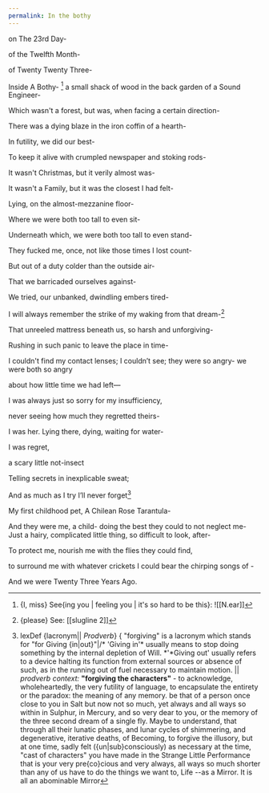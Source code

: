 ```yaml
---
permalink: In the bothy
---
```



on The 23rd Day-

of the Twelfth Month-

of Twenty Twenty Three-

Inside A Bothy- [^Æ] a small shack of wood in the back garden of a Sound Engineer-

Which wasn't a forest, but was, when facing a certain direction-

There was a dying blaze in the iron coffin of a hearth-

In futility, we did our best-

To keep it alive with crumpled newspaper and stoking rods-

It wasn't Christmas, but it verily almost was-

It wasn't a Family, but it was the closest I had felt-

Lying, on the almost-mezzanine floor-

Where we were both too tall to even sit-

Underneath which, we were both too tall to even stand-

They fucked me, once, not like those times I lost count-

But out of a duty colder than the outside air-

That we barricaded ourselves against-

We tried, our unbanked, dwindling embers tired-

I will always remember the strike of my waking from that dream-[^yellow]

That unreeled mattress beneath us, so harsh and unforgiving-

Rushing in such panic to leave the place in time-

I couldn't find my contact lenses; I couldn’t see; they were so angry- we were both so angry 

about how little time we had left—

I was always just so sorry for my insufficiency, 

never seeing how much they regretted theirs-

I was her. Lying there, dying, waiting for water-

I was regret,

a scary little not-insect 

Telling secrets in inexplicable sweat;

And as much as I try I’ll never forget[^myself]

My first childhood pet, A Chilean Rose Tarantula-

And they were me, a child- doing the best they could to not neglect me-
Just a hairy, complicated little thing, so difficult to look, after-

To protect me, nourish me with the flies they could find, 

to surround me with whatever crickets I could bear the chirping songs of -

And we were Twenty Three Years Ago.



[^yellow]: {please} See: [[slugline 2]]

[^Æ]: {I, miss} See{ing you | feeling you | it's so hard to be this}: ![[N.ear]]
[^myself]:lexDef {lacronym|| *Prodverb*} { "forgiving" is a lacronym which stands for "for Giving {in|out}"|/* 'Giving in'* usually means to stop doing something by the internal depletion of Will. *\'*Giving out' usually refers to a device halting its function from external sources or absence of such, as in the running out of fuel necessary to maintain motion. || *prodverb context:* **"forgiving the characters"** - to acknowledge, wholeheartedly, the very futility of language, to encapsulate the entirety or the paradox: the meaning of any memory. be that of a person once close to you in Salt but now not so much, yet always and all ways so within in Sulphur, in Mercury, and so very dear to you, or the memory of the three second dream of a single fly. Maybe to understand, that through all their lunatic phases, and lunar cycles of shimmering, and degenerative, iterative deaths, of Becoming, to forgive the illusory, but at one time, sadly felt ({un|sub}consciously) as necessary at the time, "cast of characters"[^char] you have made in the Strange Little Performance that is your very pre{co}cious and very always, all ways so much shorter than any of us have to do the things we want to, Life --as a Mirror. It is all an abominable Mirror[^NB] 

[^NB]:much like that story that Borges once told; where he meets his younger self on a bench on a cliff overlooking an Ocean that was all fading into a homogenous Yellow in his dwindling vision but ever-blossoming Vision: he said something like "Alas, we could never get along. We were too alike; the image of our Selves in reflection, abominable, and one of us, was destined, doomed, to become the Other[^bench]

[^woman]: "The Three Second Dream of a Single Fly(- unreleased edition of *The Journal in The Woman In The Wallpaper, the message in the medium of the diary of two then to one in the one book that's two, in the book about itself becoming knot itself,And the Woman In The Wallpaper is The Spirit of The Person Reading This And She Is Crawling Beneath Your Eyes Like The Buzzing of an Insect Upon Those Little Ideas You Were Crushed Into Believing Were Just Waste, Waste of Time, Waste of Body, Waste of Weight, But This Book Is An Unwittingly Futile Attempt To Unload Some Of That Unbearable Gravity;* 2027). 
[^char]:see [[CHARACTER (Φ)]]
[^bench]:or the bench in the meadows where you said: "shall we start dating and see where it takes us?" - N.B[^N.B.]
[^N.B.]: -Not Borges[^mnb]
[^mnb]: Near{ly,} B{redacted} 